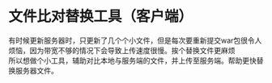 # 文件比对替换工具（客户端）
有时候更新服务器时，只更新了几个个小文件，但是每次要重新提交war包很令人烦恼，因为带宽不够的情况下会导致上传速度很慢。挨个替换文件更麻烦</br>
所以想做个小工具，辅助对比本地与服务端的文件，并上传至服务端。帮助更快替换服务器文件。
